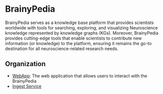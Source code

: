 # BrainyPedia

BrainyPedia serves as a knowledge base platform that provides scientists worldwide with tools for searching, exploring, and visualizing Neuroscience knowledge represented by knowledge graphs (KGs). Moreover, BrainyPedia provides cutting-edge tools that enable scientists to contribute new information (or knowledge) to the platform, ensuring it remains the go-to destination for all neuroscience-related research needs.

## Organization
- [WebApp](WebApp): The web application that allows users to interact with the BrainyPedia 
- [Ingest Service](ingest_service)